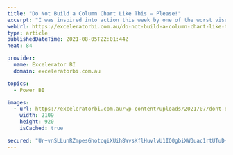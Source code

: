```yaml
---
title: "Do Not Build a Column Chart Like This – Please!"
excerpt: "I was inspired into action this week by one of the worst visuals I have seen during the COVID pandemic. Here is the visual below, take a look and see what you think. When I first saw this chart, I simply couldn&#8217;t make sense of it. The first thing I [...]Read More »"
webUrl: https://exceleratorbi.com.au/do-not-build-a-column-chart-like-this-please/
type: article
publishedDateTime: 2021-08-05T22:01:44Z
heat: 84

provider:
  name: Excelerator BI
  domain: exceleratorbi.com.au

topics:
  - Power BI

images:
  - url: https://exceleratorbi.com.au/wp-content/uploads/2021/07/dont-do-this.png
    width: 2109
    height: 920
    isCached: true

secured: "Ur+vnSLLunRZmpesGhotcqiXUih8WvsKflHuvlvU1IO0gbiXW3uac1rtUTuD+pY9xHbq2bmUWY41jXRY1fTSJHD6ZsnWggvcc2M5/7PPtC1I5bVe08XxpIgYO2QF6deKafZ6ootTyXNqVMPAJWYYKOhSIpZQqRHdPphi1RfA41gD1AK6c/emwp9dEYB0rq/8FLA8EKRYkITdvQM4e+sC7IE0R/xZlqWSi2ul+sJF+yund3Yi8MdtweZWqE1uhN2Vr36MxWTvh8adGQMxACDhUkJfp8TQxZrK81Upj5c61IEJyrSwHph76sraq/8E20LPS3yT7M8ajIwZSlSBhscMZ3Smgk2K9j0ypiYvLn/lY3Y=;Z/Q/slsYY1cQNMB8Ryehvw=="
---
```


